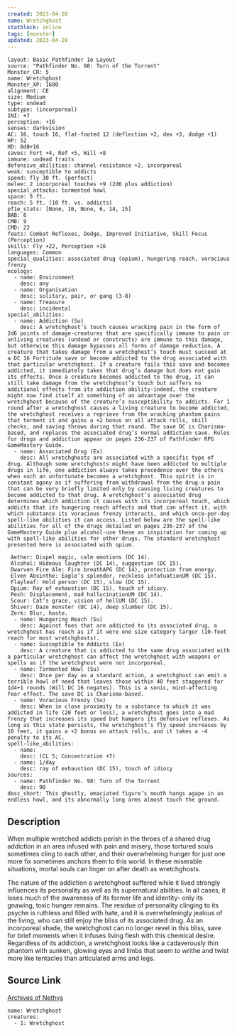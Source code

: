 ```yaml
---
created: 2023-04-28
name: Wretchghost
statblock: inline
tags: [monster]
updated: 2023-04-28
---
```

```statblock
layout: Basic Pathfinder 1e Layout
source: "Pathfinder No. 98: Turn of the Torrent"
Monster_CR: 5
name: Wretchghost
Monster_XP: 1600
alignment: CE
size: Medium
type: undead
subtype: (incorporeal)
INI: +7
perception: +16
senses: darkvision
AC: 16, touch 16, flat-footed 12 (deflection +2, dex +3, dodge +1)
HP: 52
HD: 8d8+16
saves: Fort +4, Ref +5, Will +8
immune: undead traits
defensive_abilities: channel resistance +2, incorporeal
weak: susceptible to addicts
speed: fly 30 ft. (perfect)
melee: 2 incorporeal touches +9 (2d6 plus addiction)
special_attacks: tormented howl
space: 5 ft.
reach: 5 ft. (10 ft. vs. addicts)
pf1e_stats: [None, 16, None, 6, 14, 15]
BAB: 6
CMB: 9
CMD: 22
feats: Combat Reflexes, Dodge, Improved Initiative, Skill Focus (Perception)
skills: Fly +22, Perception +16
languages: Common
special_qualities: associated drug (opium), hungering reach, voracious frenzy
ecology:
  - name: Environment
    desc: any
  - name: Organisation
    desc: solitary, pair, or gang (3-8)
  - name: Treasure
    desc: incidental
special_abilities:
  - name: Addiction (Su)
    desc: A wretchghost’s touch causes wracking pain in the form of 2d6 points of damage-creatures that are specifically immune to pain or unliving creatures (undead or constructs) are immune to this damage, but otherwise this damage bypasses all forms of damage reduction. A creature that takes damage from a wretchghost’s touch must succeed at a DC 16 Fortitude save or become addicted to the drug associated with that particular wretchghost. If a creature fails this save and becomes addicted, it immediately takes that drug’s damage but does not gain its effects. Once a creature becomes addicted to the drug, it can still take damage from the wretchghost’s touch but suffers no additional effects from its addiction ability-indeed, the creature might now find itself at something of an advantage over the wretchghost because of the creature’s susceptibility to addicts. For 1 round after a wretchghost causes a living creature to become addicted, the wretchghost receives a reprieve from the wracking phantom pains that torment it and gains a +2 bonus on all attack rolls, skill checks, and saving throws during that round. The save DC is Charisma-based, and replaces the associated drug’s normal addiction save. Rules for drugs and addiction appear on pages 236-237 of Pathfinder RPG GameMastery Guide.
  - name: Associated Drug (Ex)
    desc: All wretchghosts are associated with a specific type of drug. Although some wretchghosts might have been addicted to multiple drugs in life, one addiction always takes precedence over the others when such an unfortunate becomes a wretchghost. This spirit is in constant agony as if suffering from withdrawal from the drug-a pain that can be very briefly limited only by causing living creatures to become addicted to that drug. A wretchghost’s associated drug determines which addiction it causes with its incorporeal touch, which addicts that its hungering reach affects and that can affect it, with which substance its voracious frenzy interacts, and which once-per-day spell-like abilities it can access. Listed below are the spell-like abilities for all of the drugs detailed on pages 236-237 of the GameMastery Guide plus alcohol-use these as inspiration for coming up with spell-like abilities for other drugs. The standard wretchghost presented here is associated with opium.

 Aether: Dispel magic, calm emotions (DC 14).
 Alcohol: Hideous laughter (DC 14), suggestion (DC 15).
 Dwarven Fire Ale: Fire breathAPG (DC 14), protection from energy.
 Elven Absinthe: Eagle’s splendor, reckless infatuationUM (DC 15).
 Flayleaf: Hold person (DC 15), slow (DC 15).
 Opium: Ray of exhaustion (DC 15), touch of idiocy.
 Pesh: Displacement, mad hallucinationUM (DC 14).
 Scour: Cat’s grace, vision of hellUM (DC 15).
 Shiver: Daze monster (DC 14), deep slumber (DC 15).
 Zerk: Blur, haste.
  - name: Hungering Reach (Su)
    desc: Against foes that are addicted to its associated drug, a wretchghost has reach as if it were one size category larger (10-foot reach for most wretchghosts).
  - name: Susceptible to Addicts (Ex)
    desc: A creature that is addicted to the same drug associated with a particular wretchghost can affect the wretchghost with weapons or spells as if the wretchghost were not incorporeal.
  - name: Tormented Howl (Su)
    desc: Once per day as a standard action, a wretchghost can emit a terrible howl of need that leaves those within 40 feet staggered for 1d4+1 rounds (Will DC 16 negates). This is a sonic, mind-affecting fear effect. The save DC is Charisma-based.
  - name: Voracious Frenzy (Su)
    desc: When in close proximity to a substance to which it was addicted in life (20 feet or less), a wretchghost goes into a mad frenzy that increases its speed but hampers its defensive reflexes. As long as this state persists, the wretchghost’s fly speed increases by 10 feet, it gains a +2 bonus on attack rolls, and it takes a -4 penalty to its AC.
spell-like_abilities:
  - name:
    desc: (CL 5; Concentration +7)
  - name: 1/day
    desc: ray of exhaustion (DC 15), touch of idiocy
sources:
  - name: Pathfinder No. 98: Turn of the Torrent
    desc: 90
desc_short: This ghostly, emaciated figure’s mouth hangs agape in an endless howl, and its abnormally long arms almost touch the ground.
```
## Description
When multiple wretched addicts perish in the throes of a shared drug addiction in an area infused with pain and misery, those tortured souls sometimes cling to each other, and their overwhelming hunger for just one more fix sometimes anchors them to this world. In these miserable situations, mortal souls can linger on after death as wretchghosts.

The nature of the addiction a wretchghost suffered while it lived strongly influences its personality as well as its supernatural abilities. In all cases, it loses much of the awareness of its former life and identity- only its gnawing, toxic hunger remains. The residue of personality clinging to its psyche is ruthless and filled with hate, and it is overwhelmingly jealous of the living, who can still enjoy the bliss of its associated drug. As an incorporeal shade, the wretchghost can no longer revel in this bliss, save for brief moments when it infuses living flesh with this chemical desire. Regardless of its addiction, a wretchghost looks like a cadaverously thin phantom with sunken, glowing eyes and limbs that seem to writhe and twist more like tentacles than articulated arms and legs.
## Source Link
[Archives of Nethys](https://aonprd.com/MonsterDisplay.aspx?ItemName=Wretchghost)
```encounter-table
name: Wretchghost
creatures:
  - 1: Wretchghost
```
